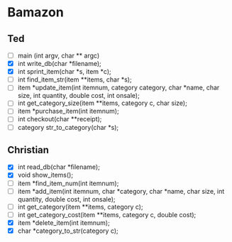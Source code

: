 # Bamazon

## Ted
- [ ] main (int argv, char ** argc)
- [X] int write_db(char *filename);
- [X] int sprint_item(char *s, item *c);
- [ ] int find_item_str(item **items, char *s);
- [ ] item *update_item(int itemnum, category category, char *name, char size, int quantity, double cost, int onsale);
- [ ] int get_category_size(item **items, category c, char size);
- [ ] item *purchase_item(int itemnum);
- [ ] int checkout(char **receipt);
- [ ] category str_to_category(char *s);

## Christian
- [X] int read_db(char *filename);
- [X] void show_items();
- [ ] item *find_item_num(int itemnum);
- [ ] item *add_item(int itemnum, char *category, char *name, char size, int quantity, double cost, int onsale);
- [ ] int get_category(item **items, category c);
- [ ] int get_category_cost(item **items, category c, double cost);
- [X] item *delete_item(int itemnum);
- [X] char *category_to_str(category c);
